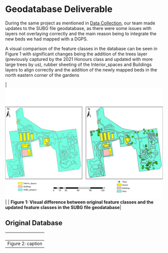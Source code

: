 # Geodatabase Deliverable

During the same project as mentioned in [Data Collection](../pages/data_collect.md), our team made updates to the SUBG file geodatabase, as there were some issues with layers not overlaying correctly and the main reason being to integrate the new beds we had mapped with a DGPS.

A visual comparison of the feature classes in the database can be seen in Figure 1 with significant changes being the addition of the trees layer (previously captured by the 2021 Honours class and updated with more large trees by us), rubber sheeting of the Interior_spaces and Buildings layers to align correctly and the addition of the newly mapped beds in the north eastern corner of the gardens 

| ![diff](../media/diff.png) |
| <b>Figure 1: Visual difference between original feature classes and the updated feature classes in the SUBG file geodatabase</b>|

## Original Database

|![]()|
|:---:|
|Figure 2: caption|

